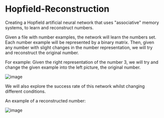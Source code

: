 # Hopfield-Reconstruction
Creating a Hopfield artificial neural network that uses "associative" memory systems, to learn and reconstruct numbers.

Given a file with number examples, the network will learn the numbers set.
Each number example will be represented by a binary matrix.
Then, given any number with slight changes in the number representation, we will try and reconstruct the original number.

For example:
Given the right representation of the number 3, we will try and change the given example into the left picture, the original number.

![image](https://user-images.githubusercontent.com/59051875/125809787-2334e3f4-1769-4784-95c7-b81b4e7478ee.png)

We will also explore the success rate of this network whilst changing different conditions.

An example of a reconstructed number:

![image](https://user-images.githubusercontent.com/59051875/125810704-6305e6ed-1014-49cd-806e-10563afa2bc0.png)
